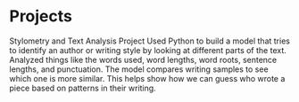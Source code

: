 # Projects

Stylometry and Text Analysis Project
Used Python to build a model that tries to identify an author or writing style by looking at different parts of the text. Analyzed things like the words used, word lengths, word roots, sentence lengths, and punctuation. The model compares writing samples to see which one is more similar. This helps show how we can guess who wrote a piece based on patterns in their writing.

